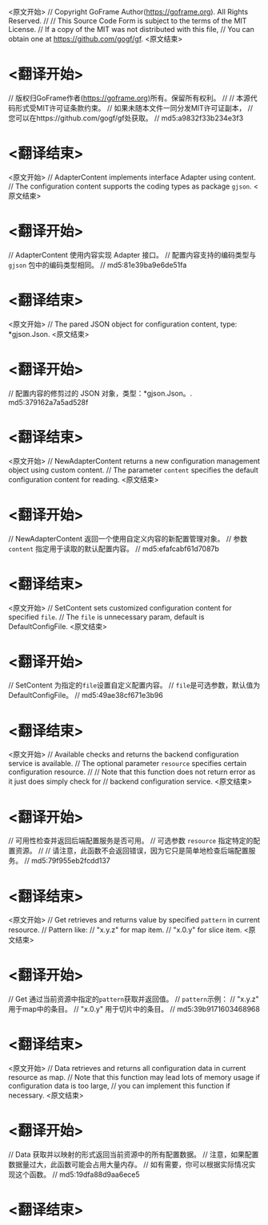 
<原文开始>
// Copyright GoFrame Author(https://goframe.org). All Rights Reserved.
//
// This Source Code Form is subject to the terms of the MIT License.
// If a copy of the MIT was not distributed with this file,
// You can obtain one at https://github.com/gogf/gf.
<原文结束>

# <翻译开始>
// 版权归GoFrame作者(https://goframe.org)所有。保留所有权利。
//
// 本源代码形式受MIT许可证条款约束。
// 如果未随本文件一同分发MIT许可证副本，
// 您可以在https://github.com/gogf/gf处获取。
// md5:a9832f33b234e3f3
# <翻译结束>


<原文开始>
// AdapterContent implements interface Adapter using content.
// The configuration content supports the coding types as package `gjson`.
<原文结束>

# <翻译开始>
// AdapterContent 使用内容实现 Adapter 接口。
// 配置内容支持的编码类型与 `gjson` 包中的编码类型相同。
// md5:81e39ba9e6de51fa
# <翻译结束>


<原文开始>
// The pared JSON object for configuration content, type: *gjson.Json.
<原文结束>

# <翻译开始>
// 配置内容的修剪过的 JSON 对象，类型：*gjson.Json。. md5:379162a7a5ad528f
# <翻译结束>


<原文开始>
// NewAdapterContent returns a new configuration management object using custom content.
// The parameter `content` specifies the default configuration content for reading.
<原文结束>

# <翻译开始>
// NewAdapterContent 返回一个使用自定义内容的新配置管理对象。
// 参数 `content` 指定用于读取的默认配置内容。
// md5:efafcabf61d7087b
# <翻译结束>


<原文开始>
// SetContent sets customized configuration content for specified `file`.
// The `file` is unnecessary param, default is DefaultConfigFile.
<原文结束>

# <翻译开始>
// SetContent 为指定的`file`设置自定义配置内容。
// `file`是可选参数，默认值为DefaultConfigFile。
// md5:49ae38cf671e3b96
# <翻译结束>


<原文开始>
// Available checks and returns the backend configuration service is available.
// The optional parameter `resource` specifies certain configuration resource.
//
// Note that this function does not return error as it just does simply check for
// backend configuration service.
<原文结束>

# <翻译开始>
// 可用性检查并返回后端配置服务是否可用。
// 可选参数 `resource` 指定特定的配置资源。
// 
// 请注意，此函数不会返回错误，因为它只是简单地检查后端配置服务。
// md5:79f955eb2fcdd137
# <翻译结束>


<原文开始>
// Get retrieves and returns value by specified `pattern` in current resource.
// Pattern like:
// "x.y.z" for map item.
// "x.0.y" for slice item.
<原文结束>

# <翻译开始>
// Get 通过当前资源中指定的`pattern`获取并返回值。
// `pattern`示例：
// "x.y.z" 用于map中的条目。
// "x.0.y" 用于切片中的条目。
// md5:39b9171603468968
# <翻译结束>


<原文开始>
// Data retrieves and returns all configuration data in current resource as map.
// Note that this function may lead lots of memory usage if configuration data is too large,
// you can implement this function if necessary.
<原文结束>

# <翻译开始>
// Data 获取并以映射的形式返回当前资源中的所有配置数据。
// 注意，如果配置数据量过大，此函数可能会占用大量内存。
// 如有需要，你可以根据实际情况实现这个函数。
// md5:19dfa88d9aa6ece5
# <翻译结束>

